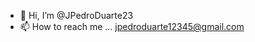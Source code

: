 - 👋 Hi, I’m @JPedroDuarte23
- 📫 How to reach me ... jpedroduarte12345@gmail.com

<!---
JPedroDuarte23/JPedroDuarte23 is a ✨ special ✨ repository because its `README.md` (this file) appears on your GitHub profile.
You can click the Preview link to take a look at your changes.
--->
